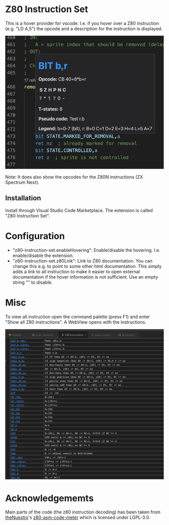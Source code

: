 # Z80 Instruction Set

This is a hover provider for vscode.
I.e. if you hover over a Z80 instruction (e.g. "LD A,5") the opcode and a description for the instruction is displayed.

![](assets/hover.jpg)

Note: It does also show the opcodes for the Z80N instructions (ZX Spectrum Next).


## Installation

Install through Visual Studio Code Marketplace.
The extension is called "Z80 Instruction Set".

<!--
It supports the following assembler file extensions:
.asm, .s, .inc, .a80.
-->


# Configuration

- "z80-instruction-set.enableHovering": Enable/disable the hovering. I.e. enable/disable the extension.
- "z80-instruction-set.z80Link": Link to Z80 documentation. You can change this e.g. to point to some other html documentation. This simply adds a link to all instruction to make it easier to open external documentation if the hover information is not sufficient. Use an empty string "" to disable.


# Misc

To view all instruction open the command palette (press F1) and enter "Show all Z80 instructions".
A WebView opens with the instructions.

![](assets/Z80InstructionsView.jpg)


# Acknowledgememts

Main parts of the code (the z80 instruction decoding) has been taken from [theNuestro](https://github.com/theNestruo)'s [z80-asm-code-meter](https://github.com/theNestruo/z80-asm-meter-vscode) which is licensed under LGPL-3.0.
